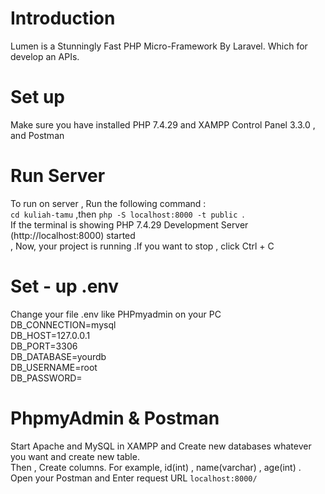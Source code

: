 # Introduction
Lumen is a Stunningly Fast PHP Micro-Framework By Laravel. Which for develop an APIs.<br>
# Set up 
Make sure you have installed PHP 7.4.29 and XAMPP Control Panel 3.3.0 , and Postman
# Run Server
To run on server , Run the following command : <br> `cd kuliah-tamu` ,then `php -S localhost:8000 -t public `. <br>
If the terminal is showing PHP 7.4.29 Development Server (http://localhost:8000) started <br>,
Now, your project is running .If you want to stop ,  click Ctrl + C 
# Set - up .env 
Change your file .env like PHPmyadmin on your PC<br>
DB_CONNECTION=mysql <br>
DB_HOST=127.0.0.1 <br>
DB_PORT=3306 <br>
DB_DATABASE=yourdb <br>
DB_USERNAME=root <br>
DB_PASSWORD=
# PhpmyAdmin & Postman
Start Apache and MySQL in XAMPP and Create new databases whatever you want and create new table.<br>  Then , Create columns. For example, id(int) , name(varchar) , age(int) .<br>
Open your Postman and Enter request URL `localhost:8000/`


